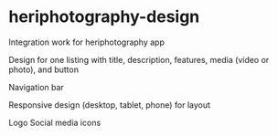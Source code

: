 # heriphotography-design

Integration work for heriphotography app

Design for one listing with title, description, features, media (video or photo), and button

Navigation bar 

Responsive design (desktop, tablet, phone) for layout 

Logo Social media icons
